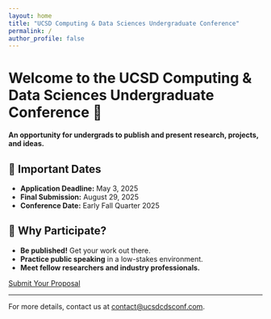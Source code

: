 ```yaml
---
layout: home
title: "UCSD Computing & Data Sciences Undergraduate Conference"
permalink: /
author_profile: false
---
```


# Welcome to the UCSD Computing & Data Sciences Undergraduate Conference 🎉

**An opportunity for undergrads to publish and present research, projects, and ideas.**

## 📅 Important Dates
- **Application Deadline:** May 3, 2025
- **Final Submission:** August 29, 2025
- **Conference Date:** Early Fall Quarter 2025

## 🎤 Why Participate?
- **Be published!** Get your work out there.
- **Practice public speaking** in a low-stakes environment.
- **Meet fellow researchers and industry professionals.**

[Submit Your Proposal](YOUR_GOOGLE_FORM_LINK)

---
For more details, contact us at [contact@ucsdcdsconf.com](mailto:contact@ucsdcdsconf.com).
